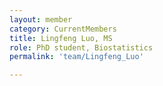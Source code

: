 ```yaml
---
layout: member
category: CurrentMembers
title: Lingfeng Luo, MS
role: PhD student, Biostatistics
permalink: 'team/Lingfeng_Luo'

---
```

